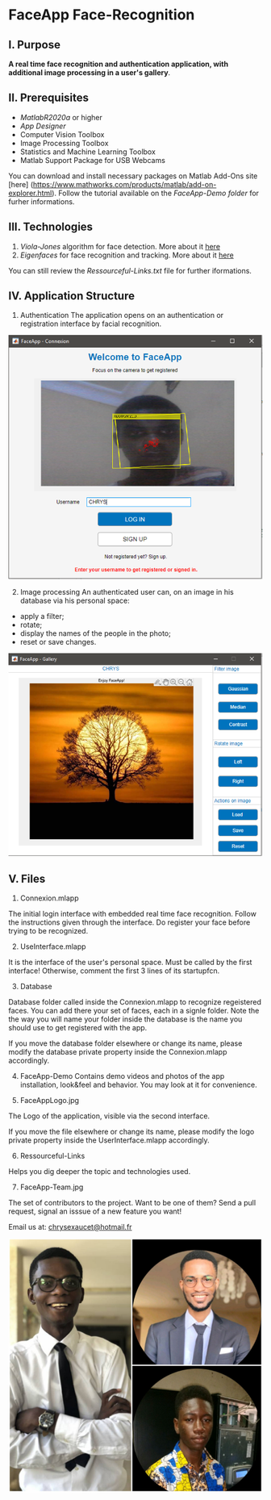 # FaceApp Face-Recognition

## I. Purpose
  **A real time face recognition and authentication application, with additional image processing in a user's gallery**.

## II. Prerequisites
  - *MatlabR2020a* or higher
  - *App Designer*
  - Computer Vision Toolbox
  - Image Processing Toolbox
  - Statistics and Machine Learning Toolbox
  - Matlab Support Package for USB Webcams
  
  You can download and install necessary packages on Matlab Add-Ons site [here] (https://www.mathworks.com/products/matlab/add-on-explorer.html).
  Follow the tutorial available on the *FaceApp-Demo folder* for furher informations.
 
## III. Technologies

1. _*Viola-Jones*_ algorithm for face detection. More about it [here](https://en.wikipedia.org/wiki/Viola%E2%80%93Jones_object_detection_framework)
2. _*Eigenfaces*_ for face recognition and tracking. More about it [here](https://en.wikipedia.org/wiki/Eigenface)

  You can still review the *Ressourceful-Links.txt* file for further iformations.



## IV. Application Structure

1. Authentication
  The application opens on an authentication or registration interface by facial recognition.

![alt text](https://github.com/chrys-exaucet/Real-Time-Face-Recognition/blob/master/FaceApp-Demo/FaceApp-Connexion.PNG)

2. Image processing
  An authenticated user can, on an image in his database via his personal space:

  - apply a filter;
  - rotate;
  - display the names of the people in the photo;
  - reset or save changes.

![alt text](https://github.com/chrys-exaucet/Real-Time-Face-Recognition/blob/master/FaceApp-Demo/FaceApp-Gallery.PNG)


  
## V. Files

1. Connexion.mlapp 

  The initial login interface with embedded real time face recognition. 
  Follow the instructions given through the interface.
  Do register your face before trying to be recognized.

2. UseInterface.mlapp 

  It is the interface of the user's personal space. 
  Must be called by the first interface! Otherwise, comment the first 3 lines of its startupfcn.

3. Database

  Database folder called inside the Connexion.mlapp to recognize regeistered faces. You can add there your set of faces, each in a signle folder.
  Note the the way you will name your folder inside the database is the name you should use to get registered with the app.

  If you move the database folder elsewhere or change its name, please modify the database private property inside the Connexion.mlapp accordingly.

4. FaceApp-Demo
  Contains demo videos and photos of the app installation, look&feel and behavior.
  You may look at it for convenience.

5. FaceAppLogo.jpg

  The Logo of the  application, visible via the second interface. 

  If you move the file elsewhere or change its name, please modify the logo private property inside the UserInterface.mlapp accordingly.

6. Ressourceful-Links

  Helps you dig deeper the topic and technologies used.

7. FaceApp-Team.jpg

  The set of contributors to the project. Want to be one of them? Send a pull request, signal an isssue of a new feature you want!
  
  Email us at: chrysexaucet@hotmail.fr
  
  ![alt text](https://github.com/chrys-exaucet/Real-Time-Face-Recognition/blob/master/FaceApp-Team.jpg)
